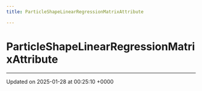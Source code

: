 ```yaml
---
title: ParticleShapeLinearRegressionMatrixAttribute

---
```


# ParticleShapeLinearRegressionMatrixAttribute





-------------------------------

Updated on 2025-01-28 at 00:25:10 +0000